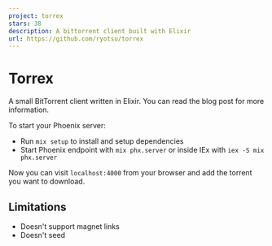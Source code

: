 ```yaml
---
project: torrex
stars: 38
description: A bittorrent client built with Elixir
url: https://github.com/ryotsu/torrex
---
```


Torrex
======

A small BitTorrent client written in Elixir. You can read the blog post for more information.

To start your Phoenix server:

-   Run `mix setup` to install and setup dependencies
-   Start Phoenix endpoint with `mix phx.server` or inside IEx with `iex -S mix phx.server`

Now you can visit `localhost:4000` from your browser and add the torrent you want to download.

Limitations
-----------

-   Doesn't support magnet links
-   Doesn't seed
